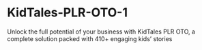 # KidTales-PLR-OTO-1
Unlock the full potential of your business with KidTales PLR OTO, a complete solution packed with 410+ engaging kids’ stories
